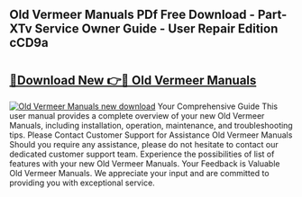 ## Old Vermeer Manuals PDf Free Download - Part-XTv Service Owner Guide - User Repair Edition cCD9a

# <h2><a href="http://bc35527.oget.top/?id=Old+Vermeer+Manuals">🔗Download New 👉🔴 Old Vermeer Manuals</a></h2>

[![Old Vermeer Manuals new download](https://i.imgur.com/5g1atiW.png)](http://bc35527.oget.top/?id=Old+Vermeer+Manuals)
Your Comprehensive Guide This user manual provides a complete overview of your new Old Vermeer Manuals, including installation, operation, maintenance, and troubleshooting tips. Please Contact Customer Support for Assistance Old Vermeer Manuals Should you require any assistance, please do not hesitate to contact our dedicated customer support team. Experience the possibilities of list of features with your new Old Vermeer Manuals. Your Feedback is Valuable Old Vermeer Manuals. We appreciate your input and are committed to providing you with exceptional service.
